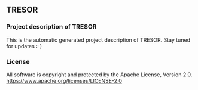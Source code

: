 ## TRESOR

### Project description of TRESOR

This is the automatic generated project description of TRESOR. Stay tuned for updates :-)

### License

All software is copyright and protected by the Apache License, Version 2.0.
https://www.apache.org/licenses/LICENSE-2.0
